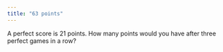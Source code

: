 ```yaml
---
title: "63 points"
---
```

A perfect score is 21 points. How many points would you have after three perfect games in a row?

